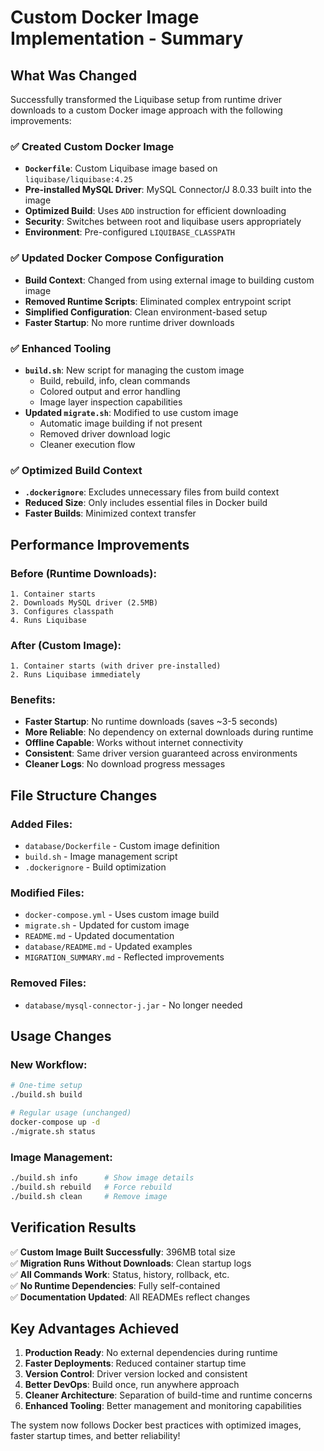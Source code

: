 # Custom Docker Image Implementation - Summary

## What Was Changed

Successfully transformed the Liquibase setup from runtime driver downloads to a custom Docker image approach with the following improvements:

### ✅ **Created Custom Docker Image**
- **`Dockerfile`**: Custom Liquibase image based on `liquibase/liquibase:4.25`
- **Pre-installed MySQL Driver**: MySQL Connector/J 8.0.33 built into the image
- **Optimized Build**: Uses `ADD` instruction for efficient downloading
- **Security**: Switches between root and liquibase users appropriately
- **Environment**: Pre-configured `LIQUIBASE_CLASSPATH`

### ✅ **Updated Docker Compose Configuration**
- **Build Context**: Changed from using external image to building custom image
- **Removed Runtime Scripts**: Eliminated complex entrypoint script
- **Simplified Configuration**: Clean environment-based setup
- **Faster Startup**: No more runtime driver downloads

### ✅ **Enhanced Tooling**
- **`build.sh`**: New script for managing the custom image
  - Build, rebuild, info, clean commands
  - Colored output and error handling
  - Image layer inspection capabilities
- **Updated `migrate.sh`**: Modified to use custom image
  - Automatic image building if not present
  - Removed driver download logic
  - Cleaner execution flow

### ✅ **Optimized Build Context**
- **`.dockerignore`**: Excludes unnecessary files from build context
- **Reduced Size**: Only includes essential files in Docker build
- **Faster Builds**: Minimized context transfer

## Performance Improvements

### Before (Runtime Downloads):
```
1. Container starts
2. Downloads MySQL driver (2.5MB)
3. Configures classpath
4. Runs Liquibase
```

### After (Custom Image):
```
1. Container starts (with driver pre-installed)
2. Runs Liquibase immediately
```

### Benefits:
- **Faster Startup**: No runtime downloads (saves ~3-5 seconds)
- **More Reliable**: No dependency on external downloads during runtime
- **Offline Capable**: Works without internet connectivity
- **Consistent**: Same driver version guaranteed across environments
- **Cleaner Logs**: No download progress messages

## File Structure Changes

### Added Files:
- `database/Dockerfile` - Custom image definition
- `build.sh` - Image management script
- `.dockerignore` - Build optimization

### Modified Files:
- `docker-compose.yml` - Uses custom image build
- `migrate.sh` - Updated for custom image
- `README.md` - Updated documentation
- `database/README.md` - Updated examples
- `MIGRATION_SUMMARY.md` - Reflected improvements

### Removed Files:
- `database/mysql-connector-j.jar` - No longer needed

## Usage Changes

### New Workflow:
```bash
# One-time setup
./build.sh build

# Regular usage (unchanged)
docker-compose up -d
./migrate.sh status
```

### Image Management:
```bash
./build.sh info      # Show image details
./build.sh rebuild   # Force rebuild
./build.sh clean     # Remove image
```

## Verification Results

✅ **Custom Image Built Successfully**: 396MB total size  
✅ **Migration Runs Without Downloads**: Clean startup logs  
✅ **All Commands Work**: Status, history, rollback, etc.  
✅ **No Runtime Dependencies**: Fully self-contained  
✅ **Documentation Updated**: All READMEs reflect changes  

## Key Advantages Achieved

1. **Production Ready**: No external dependencies during runtime
2. **Faster Deployments**: Reduced container startup time
3. **Version Control**: Driver version locked and consistent
4. **Better DevOps**: Build once, run anywhere approach
5. **Cleaner Architecture**: Separation of build-time and runtime concerns
6. **Enhanced Tooling**: Better management and monitoring capabilities

The system now follows Docker best practices with optimized images, faster startup times, and better reliability!
